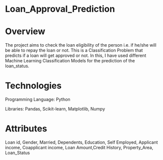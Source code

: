 # Loan_Approval_Prediction
# Overview
The project aims to check the loan eligibility of the person i.e. if he/she will be able to repay the loan or not. This is a Classification Problem that predicts if a loan will get approved or not. In this, I have used different Machine Learning Classification Models for the prediction of the loan_status.

# Technologies
Programming Language: Python

Libraries: Pandas, Scikit-learn, Matplotlib, Numpy

# Attributes
Loan id, Gender, Married, Dependents, Education, Self Employed, Applicant income, Coapplicant income, Loan Amount,Credit History, Property_Area, Loan_Status
